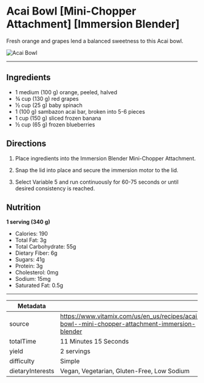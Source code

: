 # Acai Bowl [Mini-Chopper Attachment] [Immersion Blender]

Fresh orange and grapes lend a balanced sweetness to this Acai bowl.

![Acai Bowl](https://www.vitamix.com/content/dam/vitamix/migration/media/other/images/n/new-Meal-AcaiBowl-v1.jpg)

---

## Ingredients

- 1 medium (100 g) orange, peeled, halved
- ¾ cup (130 g) red grapes
- ½ cup (25 g) baby spinach
- 1 (100 g) sambazon acai bar, broken into 5-6 pieces
- 1 cup (150 g) sliced frozen banana
- ½ cup (65 g) frozen blueberries

## Directions

1. Place ingredients into the Immersion Blender Mini-Chopper Attachment.

2. Snap the lid into place and secure the immersion motor to the lid.

3. Select Variable 5 and run continuously for 60-75 seconds or until desired consistency is reached.

## Nutrition

**1 serving (340 g)**

- Calories: 190
- Total Fat: 3g
- Total Carbohydrate: 55g
- Dietary Fiber: 6g
- Sugars: 41g
- Protein: 3g
- Cholesterol: 0mg
- Sodium: 15mg
- Saturated Fat: 0.5g

---

| Metadata |  |
| --- | --- |
| source | https://www.vitamix.com/us/en_us/recipes/acai-bowl--mini-chopper-attachment-immersion-blender |
| totalTime | 11 Minutes 15 Seconds |
| yield | 2 servings |
| difficulty | Simple |
| dietaryInterests | Vegan, Vegetarian, Gluten-Free, Low Sodium |
